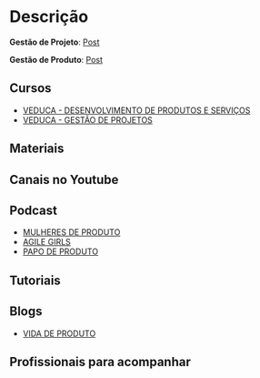 # Descrição

__Gestão de Projeto__:  [Post](https://artia.com/blog/gestao-de-projetos-o-que-e-para-que-serve/)  

__Gestão de Produto__:   [Post](https://inovacaosebraeminas.com.br/o-que-e-gestao-de-produtos/) 

## Cursos

- [VEDUCA - DESENVOLVIMENTO DE PRODUTOS E SERVIÇOS](https://play.veduca.org/curso-online-desenvolvimento-produtos-servicos) 
- [VEDUCA - GESTÃO DE PROJETOS](https://play.veduca.org/curso-online-gestao-projetos)

## Materiais
## Canais no Youtube
## Podcast

- [MULHERES DE PRODUTO](https://anchor.fm/mulheres-de-produto)
- [AGILE GIRLS](https://open.spotify.com/show/51ZqIkkMabXMF93YUDQoLm)
- [PAPO DE PRODUTO](https://open.spotify.com/show/6deUaOxztKmZZFE97FzhFg?si=fxRylWM8Qw-tDS0ufjwq1Q)

## Tutoriais
## Blogs

- [VIDA DE PRODUTO](https://vidadeproduto.com.br/)

## Profissionais para acompanhar
